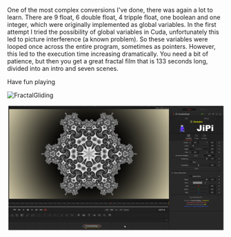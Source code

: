 <!-- +++ DO NOT REMOVE THIS COMMENT +++ DO NOT ADD OR EDIT ANY TEXT BEFORE THIS LINE +++ IT WOULD BE A REALLY BAD IDEA +++ -->

One of the most complex conversions I've done, there was again a lot to learn.
There are 9 float, 6 double float, 4 tripple float, one boolean and one integer, which were originally implemented as global variables. In the first attempt I tried the possibility of global variables in Cuda, unfortunately this led to picture interference (a known problem). So these variables were looped once across the entire program, sometimes as pointers. However, this led to the execution time increasing dramatically. You need a bit of patience, but then you get a great fractal film that is 133 seconds long, divided into an intro and seven scenes.

Have fun playing

![FractalGliding](https://user-images.githubusercontent.com/78935215/144676583-8f728705-53d6-4c52-8302-a9e9a88c780b.gif)


[![FractalGliding](FractalGliding.png)](FractalGliding.fuse)

<!-- +++ DO NOT REMOVE THIS COMMENT +++ DO NOT EDIT ANY TEXT THAT COMES AFTER THIS LINE +++ TRUST ME: JUST DON'T DO IT +++ -->
